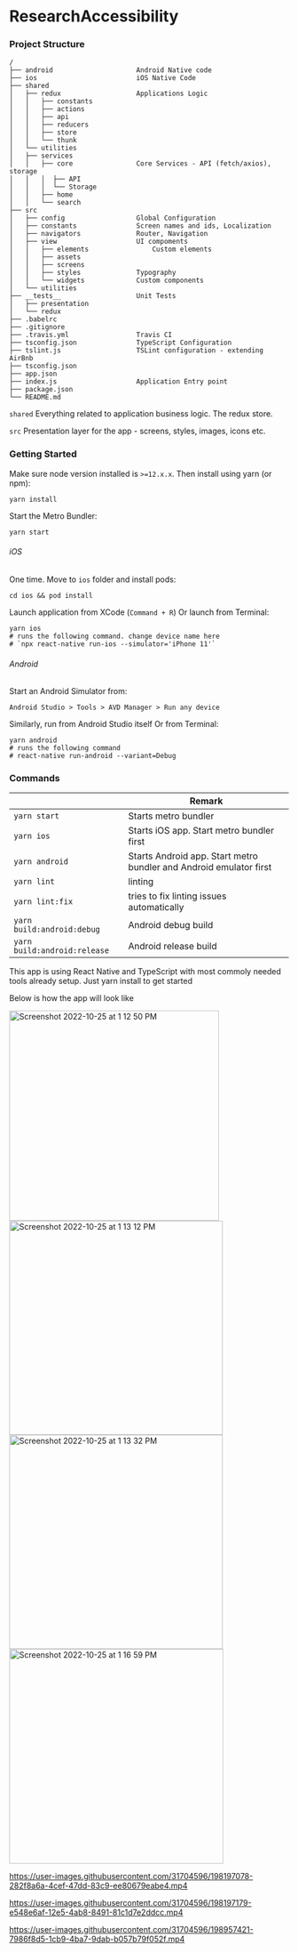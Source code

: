 # ResearchAccessibility
### Project Structure

```
/
├── android						Android Native code
├── ios							iOS Native Code
├── shared
│   ├── redux					Applications Logic
│   │   ├── constants
│   │   ├── actions
│   │   ├── api
│   │   ├── reducers
│   │   ├── store
│   │   └── thunk
│   └── utilities
│   ├── services
│   │   ├── core				Core Services - API (fetch/axios), storage
│   │   │  ├── API
│   │   │  └── Storage
│   │   ├── home
│   │   └── search
├── src
│   ├── config					Global Configuration
│   ├── constants				Screen names and ids, Localization
│   ├── navigators				Router, Navigation
│   ├── view					UI compoments
│   │   ├── elements				Custom elements
│   │   ├── assets
│   │   ├── screens
│   │   ├── styles				Typography
│   │   └── widgets				Custom components
│   └── utilities
├── __tests__					Unit Tests
│   ├── presentation
│   └── redux
├── .babelrc
├── .gitignore
├── .travis.yml					Travis CI
├── tsconfig.json				TypeScript Configuration
├── tslint.js					TSLint configuration - extending AirBnb
├── tsconfig.json
├── app.json
├── index.js					Application Entry point
├── package.json
└── README.md
```

`shared`
Everything related to application business logic. The redux store.

`src`
Presentation layer for the app - screens, styles, images, icons etc.

### Getting Started

Make sure node version installed is `>=12.x.x`. Then install using yarn (or npm):
```
yarn install
```

Start the Metro Bundler:
```
yarn start
```

###### iOS

One time. Move to `ios` folder and install pods:

```
cd ios && pod install
```

Launch application from XCode (`Command + R`) Or launch from Terminal:

```
yarn ios
# runs the following command. change device name here
# `npx react-native run-ios --simulator='iPhone 11'`
```

###### Android

Start an Android Simulator from:
```
Android Studio > Tools > AVD Manager > Run any device
```

Similarly, run from Android Studio itself Or from Terminal:
```
yarn android
# runs the following command
# react-native run-android --variant=Debug
```

### Commands

|  | Remark |
|---|---|
| `yarn start` | Starts metro bundler |
| `yarn ios` | Starts iOS app. Start metro bundler first |
| `yarn android` | Starts Android app. Start metro bundler and Android emulator first |
| `yarn lint` | linting |
| `yarn lint:fix` | tries to fix linting issues automatically |
| `yarn build:android:debug` | Android debug build |
| `yarn build:android:release` | Android release build |

 This app is using React Native and TypeScript with most commoly needed tools already setup. Just yarn install to get started

Below is how the app will look like

<img width="378" alt="Screenshot 2022-10-25 at 1 12 50 PM" src="https://user-images.githubusercontent.com/31704596/197714070-07a598cc-bb0a-48e6-8210-c3ae8ab5f386.png">
<img width="385" alt="Screenshot 2022-10-25 at 1 13 12 PM" src="https://user-images.githubusercontent.com/31704596/197714088-0ea2b03c-f1dd-4539-8587-48adb19ccb3c.png">
<img width="385" alt="Screenshot 2022-10-25 at 1 13 32 PM" src="https://user-images.githubusercontent.com/31704596/197714097-f9406530-2dce-44a3-9ced-727fcd9aee29.png">
<img width="386" alt="Screenshot 2022-10-25 at 1 16 59 PM" src="https://user-images.githubusercontent.com/31704596/197714488-a0d61aca-baf3-4cd8-9aef-2af18d1be132.png">


https://user-images.githubusercontent.com/31704596/198197078-282f8a6a-4cef-47dd-83c9-ee80679eabe4.mp4


https://user-images.githubusercontent.com/31704596/198197179-e548e6af-12e5-4ab8-8491-81c1d7e2ddcc.mp4






https://user-images.githubusercontent.com/31704596/198957421-7986f8d5-1cb9-4ba7-9dab-b057b79f052f.mp4


